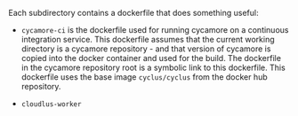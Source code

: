 
Each subdirectory contains a dockerfile that does something useful:

* ``cycamore-ci`` is the dockerfile used for running cycamore on a continuous
  integration service.  This dockerfile assumes that the current working
  directory is a cycamore repository - and that version of cycamore is copied
  into the docker container and used for the build.  The dockerfile in the
  cycamore repository root is a symbolic link to this dockerfile.  This
  dockerfile uses the base image ``cyclus/cyclus`` from the docker hub
  repository.

* ``cloudlus-worker``

